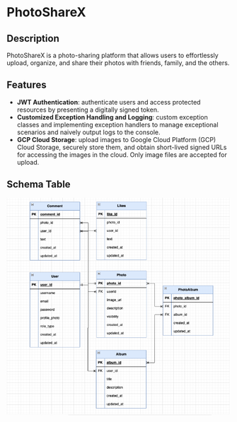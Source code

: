 # PhotoShareX

## Description
PhotoShareX is a photo-sharing platform that allows users to effortlessly upload, organize, and share their photos with friends, family, and the others.

## Features
- **JWT Authentication**: authenticate users and access protected resources by presenting a digitally signed token.
- **Customized Exception Handling and Logging**: custom exception classes and implementing exception handlers to manage exceptional scenarios and naively output logs to the console.
- **GCP Cloud Storage**: upload images to Google Cloud Platform (GCP) Cloud Storage, securely store them, and obtain short-lived signed URLs for accessing the images in the cloud. Only image files are accepted for upload.





## Schema Table 
![img.png](photosharex-diagram.png)

